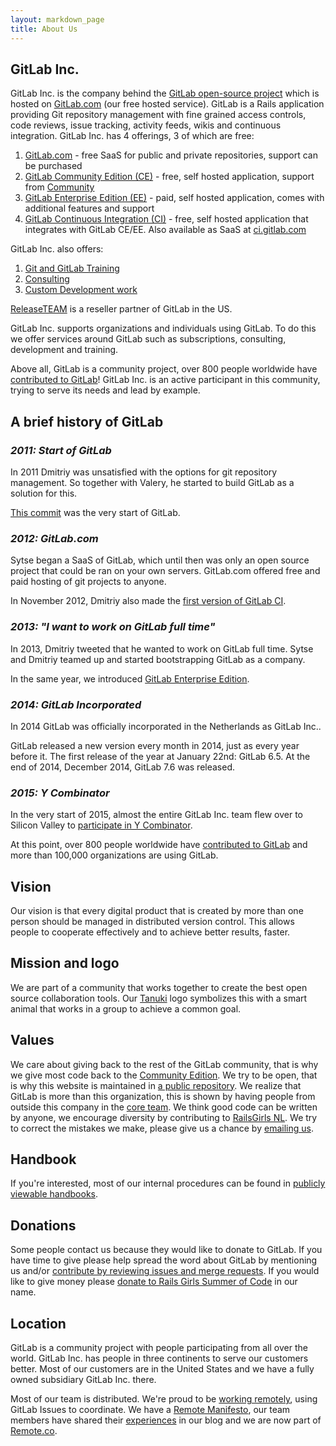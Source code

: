 ```yaml
---
layout: markdown_page
title: About Us
---
```


## GitLab Inc.

GitLab Inc. is the company behind the [GitLab open-source project](https://gitlab.com/gitlab-org/gitlab-ce/)
which is hosted on [GitLab.com](https://gitlab.com) (our free hosted service).
GitLab is a Rails application providing Git repository management with fine grained
access controls, code reviews, issue tracking, activity feeds, wikis and continuous integration.
GitLab Inc. has 4 offerings, 3 of which are free:

1. [GitLab.com](https://about.gitlab.com/gitlab-com/) - free SaaS for public and private repositories, support can be purchased
1. [GitLab Community Edition (CE)](https://about.gitlab.com/features/#community) - free, self hosted application, support from [Community](https://about.gitlab.com/getting-help/)
1. [GitLab Enterprise Edition (EE)](https://about.gitlab.com/pricing/) - paid, self hosted application, comes with additional features and support
1. [GitLab Continuous Integration (CI)](https://about.gitlab.com/gitlab-ci/) - free, self hosted application that integrates with GitLab CE/EE. Also available as SaaS at [ci.gitlab.com](https://ci.gitlab.com)

GitLab Inc. also offers:

1. [Git and GitLab Training](https://about.gitlab.com/training/)
1. [Consulting](https://about.gitlab.com/consultancy/)
1. [Custom Development work](https://about.gitlab.com/development/)

[ReleaseTEAM](http://www.releaseteam.com) is a reseller partner of GitLab in the US.

GitLab Inc. supports organizations and individuals using GitLab.
To do this we offer services around GitLab such as subscriptions, consulting, development and training.

Above all, GitLab is a community project, over 800 people worldwide have [contributed to GitLab]!
GitLab Inc. is an active participant in this community, trying to serve its needs and lead by example.


## A brief history of GitLab

### _2011: Start of GitLab_

In 2011 Dmitriy was unsatisfied with the options for git repository management.
So together with Valery, he started to build GitLab as a solution for this.

[This commit] was the very start of GitLab.

### _2012: GitLab.com_

Sytse began a SaaS of GitLab, which until then was only an open source project
that could be ran on your own servers. GitLab.com offered free and paid hosting
of git projects to anyone.

In November 2012, Dmitriy also made the [first version of GitLab CI].

### _2013: "I want to work on GitLab full time"_

In 2013, Dmitriy tweeted that he wanted to work on GitLab full time.
Sytse and Dmitriy teamed up and started bootstrapping GitLab as a company.

In the same year, we introduced [GitLab Enterprise Edition].

### _2014: GitLab Incorporated_

In 2014 GitLab was officially incorporated in the Netherlands as GitLab Inc..

GitLab released a new version every month in 2014, just as every year before it.
The first release of the year at January 22nd: GitLab 6.5. At the end of 2014, December 2014, GitLab
7.6 was released.

### _2015: Y Combinator_

In the very start of 2015, almost the entire GitLab Inc. team flew over to Silicon
Valley to [participate in Y Combinator].

At this point, over 800 people worldwide have [contributed to GitLab] and more
than 100,000 organizations are using GitLab.

## Vision
Our vision is that every digital product that is created by more than one person
should be managed in distributed version control.
This allows people to cooperate effectively and to achieve better results, faster.

## Mission and logo
We are part of a community that works together to create the best open source collaboration tools.
Our <a href="https://en.wikipedia.org/wiki/Japanese_raccoon_dog">Tanuki</a> logo symbolizes this with a smart animal that works in a group to achieve a common goal.

## Values
We care about giving back to the rest of the GitLab community, that is why we give most code back to the <a href="https://gitlab.com/gitlab-org/gitlab-ce/">Community Edition</a>.
We try to be open, that is why this website is maintained in <a href="https://gitlab.com/gitlab-com/www-gitlab-com/">a public repository</a>.
We realize that GitLab is more than this organization, this is shown by having people from outside this company in the <a href="https://www.gitlab.com/core-team/">core team</a>.
We think good code can be written by anyone, we encourage diversity by contributing to <a href="http://railsgirls.nl/">RailsGirls NL</a>.
We try to correct the mistakes we make, please give us a chance by <a href="mailto:contact@gitlab.com">emailing us</a>.

## Handbook
If you're interested, most of our internal procedures can be found in <a href="/handbook">publicly viewable handbooks</a>.

## Donations
Some people contact us because they would like to donate to GitLab.
If you have time to give please help spread the word about GitLab by mentioning us and/or <a href="https://gitlab.com/gitlab-org/gitlab-ce/blob/master/CONTRIBUTING.md">contribute by reviewing issues and merge requests</a>.
If you would like to give money please <a href="http://railsgirlssummerofcode.org/campaign/">donate to Rails Girls Summer of Code</a> in our name.

## Location
GitLab is a community project with people participating from all over the world.
GitLab Inc. has people in three continents to serve our customers better.
Most of our customers are in the United States and we have a fully owned subsidiary GitLab Inc. there.

Most of our team is distributed. We're proud to be [working remotely](https://about.gitlab.com/2014/07/03/how-gitlab-works-remotely/), using GitLab Issues to coordinate. We have a [Remote Manifesto](https://about.gitlab.com/2015/04/08/the-remote-manifesto/), our team members have shared their [experiences](https://about.gitlab.com/2015/06/17/highlights-to-my-first-remote-job/) in our blog and we are now part of [Remote.co](https://remote.co/company/gitlab/).


[This commit]: https://gitlab.com/gitlab-org/gitlab-ce/commit/0f43e98ef8c2da8908b1107f75b67cda2572c2c4
[first version of GitLab CI]: https://gitlab.com/gitlab-org/gitlab-ci/commit/52cd500ee64a4a82b9ff6752ee85028cd419fcbe
[GitLab Enterprise Edition]: https://about.gitlab.com/2013/08/22/introducing-gitlab-6-0-enterprise-edition/
[participate in Y Combinator]: https://about.gitlab.com/2015/03/04/gitlab-is-part-of-the-y-combinator-family/
[contributed to GitLab]: http://contributors.gitlab.com/

